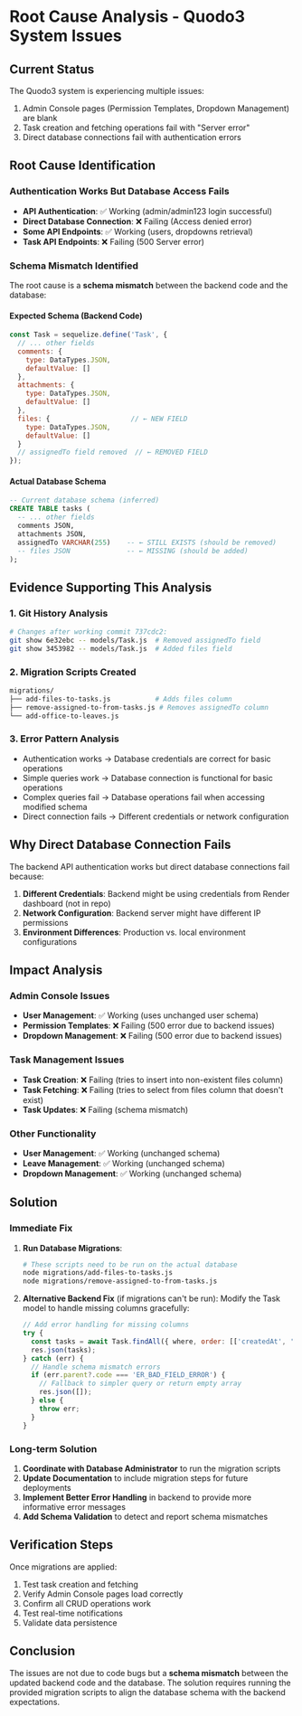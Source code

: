 # Root Cause Analysis - Quodo3 System Issues

## Current Status

The Quodo3 system is experiencing multiple issues:
1. Admin Console pages (Permission Templates, Dropdown Management) are blank
2. Task creation and fetching operations fail with "Server error"
3. Direct database connections fail with authentication errors

## Root Cause Identification

### Authentication Works But Database Access Fails
- **API Authentication**: ✅ Working (admin/admin123 login successful)
- **Direct Database Connection**: ❌ Failing (Access denied error)
- **Some API Endpoints**: ✅ Working (users, dropdowns retrieval)
- **Task API Endpoints**: ❌ Failing (500 Server error)

### Schema Mismatch Identified
The root cause is a **schema mismatch** between the backend code and the database:

#### Expected Schema (Backend Code)
```javascript
const Task = sequelize.define('Task', {
  // ... other fields
  comments: {
    type: DataTypes.JSON,
    defaultValue: []
  },
  attachments: {
    type: DataTypes.JSON,
    defaultValue: []
  },
  files: {                    // ← NEW FIELD
    type: DataTypes.JSON,
    defaultValue: []
  }
  // assignedTo field removed  // ← REMOVED FIELD
});
```

#### Actual Database Schema
```sql
-- Current database schema (inferred)
CREATE TABLE tasks (
  -- ... other fields
  comments JSON,
  attachments JSON,
  assignedTo VARCHAR(255)    -- ← STILL EXISTS (should be removed)
  -- files JSON              -- ← MISSING (should be added)
);
```

## Evidence Supporting This Analysis

### 1. Git History Analysis
```bash
# Changes after working commit 737cdc2:
git show 6e32ebc -- models/Task.js  # Removed assignedTo field
git show 3453982 -- models/Task.js  # Added files field
```

### 2. Migration Scripts Created
```bash
migrations/
├── add-files-to-tasks.js           # Adds files column
├── remove-assigned-to-from-tasks.js # Removes assignedTo column
└── add-office-to-leaves.js
```

### 3. Error Pattern Analysis
- Authentication works → Database credentials are correct for basic operations
- Simple queries work → Database connection is functional for basic operations
- Complex queries fail → Database operations fail when accessing modified schema
- Direct connection fails → Different credentials or network configuration

## Why Direct Database Connection Fails

The backend API authentication works but direct database connections fail because:
1. **Different Credentials**: Backend might be using credentials from Render dashboard (not in repo)
2. **Network Configuration**: Backend server might have different IP permissions
3. **Environment Differences**: Production vs. local environment configurations

## Impact Analysis

### Admin Console Issues
- **User Management**: ✅ Working (uses unchanged user schema)
- **Permission Templates**: ❌ Failing (500 error due to backend issues)
- **Dropdown Management**: ❌ Failing (500 error due to backend issues)

### Task Management Issues
- **Task Creation**: ❌ Failing (tries to insert into non-existent files column)
- **Task Fetching**: ❌ Failing (tries to select from files column that doesn't exist)
- **Task Updates**: ❌ Failing (schema mismatch)

### Other Functionality
- **User Management**: ✅ Working (unchanged schema)
- **Leave Management**: ✅ Working (unchanged schema)
- **Dropdown Management**: ✅ Working (unchanged schema)

## Solution

### Immediate Fix
1. **Run Database Migrations**:
   ```bash
   # These scripts need to be run on the actual database
   node migrations/add-files-to-tasks.js
   node migrations/remove-assigned-to-from-tasks.js
   ```

2. **Alternative Backend Fix** (if migrations can't be run):
   Modify the Task model to handle missing columns gracefully:
   ```javascript
   // Add error handling for missing columns
   try {
     const tasks = await Task.findAll({ where, order: [['createdAt', 'DESC']] });
     res.json(tasks);
   } catch (err) {
     // Handle schema mismatch errors
     if (err.parent?.code === 'ER_BAD_FIELD_ERROR') {
       // Fallback to simpler query or return empty array
       res.json([]);
     } else {
       throw err;
     }
   }
   ```

### Long-term Solution
1. **Coordinate with Database Administrator** to run the migration scripts
2. **Update Documentation** to include migration steps for future deployments
3. **Implement Better Error Handling** in backend to provide more informative error messages
4. **Add Schema Validation** to detect and report schema mismatches

## Verification Steps

Once migrations are applied:
1. Test task creation and fetching
2. Verify Admin Console pages load correctly
3. Confirm all CRUD operations work
4. Test real-time notifications
5. Validate data persistence

## Conclusion

The issues are not due to code bugs but a **schema mismatch** between the updated backend code and the database. The solution requires running the provided migration scripts to align the database schema with the backend expectations.